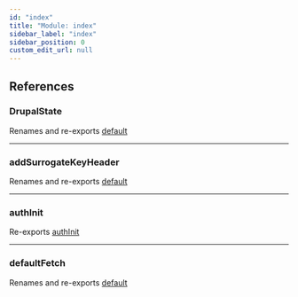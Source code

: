 ```yaml
---
id: "index"
title: "Module: index"
sidebar_label: "index"
sidebar_position: 0
custom_edit_url: null
---
```


## References

### DrupalState

Renames and re-exports [default](../classes/lib_PantheonDrupalState.default.md)

___

### addSurrogateKeyHeader

Renames and re-exports [default](lib_utils_addSurrogateKeyHeader.md#default)

___

### authInit

Re-exports [authInit](../interfaces/types.authInit.md)

___

### defaultFetch

Renames and re-exports [default](lib_defaultFetch.md#default)
